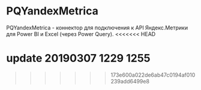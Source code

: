 # PQYandexMetrica 

PQYandexMetrica - коннектор для подключения к API Яндекс.Метрики для Power BI и Excel (через Power Query).
<<<<<<< HEAD

update 20190307 1229 1255
=======
>>>>>>> 173e600a022de6ab47c0194af010239add6499e8
